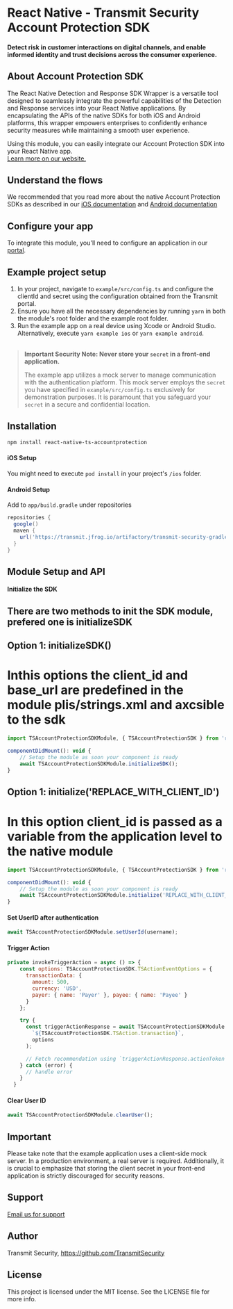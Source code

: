 # React Native - Transmit Security Account Protection SDK
#### Detect risk in customer interactions on digital channels, and enable informed identity and trust decisions across the consumer experience. 

## About Account Protection SDK
The React Native Detection and Response SDK Wrapper is a versatile tool designed to seamlessly integrate the powerful capabilities of the Detection and Response services into your React Native applications. By encapsulating the APIs of the native SDKs for both iOS and Android platforms, this wrapper empowers enterprises to confidently enhance security measures while maintaining a smooth user experience.

Using this module, you can easily integrate our Account Protection SDK into your React Native app.<br>
[Learn more on our website.](https://developer.transmitsecurity.com/guides/risk/overview/)

## Understand the flows
We recommended that you read more about the native Account Protection SDKs as described in our [iOS documentation](https://developer.transmitsecurity.com/guides/risk/quick_start_ios/) and [Android documentation](https://developer.transmitsecurity.com/guides/risk/quick_start_android/)

## Configure your app
To integrate this module, you'll need to configure an application in our [portal](https://portal.transmitsecurity.io/applications).

## Example project setup
1. In your project, navigate to `example/src/config.ts` and configure the clientId and secret using the configuration obtained from the Transmit portal.
2. Ensure you have all the necessary dependencies by running `yarn` in both the module's root folder and the example root folder.
3. Run the example app on a real device using Xcode or Android Studio. Alternatively, execute `yarn example ios` or `yarn example android`.
<br><br>
> **Important Security Note: Never store your `secret` in a front-end application.**
> 
> The example app utilizes a mock server to manage communication with the authentication platform. This mock server employs the `secret` you have specified in `example/src/config.ts` exclusively for demonstration purposes. It is paramount that you safeguard your `secret` in a secure and confidential location.

## Installation

```sh
npm install react-native-ts-accountprotection
```
#### iOS Setup
You might need to execute `pod install` in your project's `/ios` folder.

#### Android Setup

Add to `app/build.gradle` under repositories

```gradle
repositories {
  google()
  maven {
    url('https://transmit.jfrog.io/artifactory/transmit-security-gradle-release-local/')
  }
}
```


## Module Setup and API

#### Initialize the SDK
## There are two methods to init the SDK module, prefered one is initializeSDK

## Option 1: initializeSDK()
# Inthis options the client_id and base_url are predefined in the module plis/strings.xml and axcsible to the sdk
```js
import TSAccountProtectionSDKModule, { TSAccountProtectionSDK } from 'react-native-ts-accountprotection';

componentDidMount(): void {
    // Setup the module as soon your component is ready
    await TSAccountProtectionSDKModule.initializeSDK(); 
}
```

## Option 1: initialize('REPLACE_WITH_CLIENT_ID')
# In this option client_id is passed as a variable from the application level to the native module
```js
import TSAccountProtectionSDKModule, { TSAccountProtectionSDK } from 'react-native-ts-accountprotection';

componentDidMount(): void {
    // Setup the module as soon your component is ready
    await TSAccountProtectionSDKModule.initialize('REPLACE_WITH_CLIENT_ID');
}
```

#### Set UserID after authentication
```js
await TSAccountProtectionSDKModule.setUserId(username);
```

#### Trigger Action
```js
private invokeTriggerAction = async () => {
    const options: TSAccountProtectionSDK.TSActionEventOptions = {
      transactionData: {
        amount: 500,
        currency: 'USD',
        payer: { name: 'Payer' }, payee: { name: 'Payee' }
      }
    };

    try {
      const triggerActionResponse = await TSAccountProtectionSDKModule.triggerAction(
        `${TSAccountProtectionSDK.TSAction.transaction}`,
        options
      );

      // Fetch recommendation using `triggerActionResponse.actionToken`
    } catch (error) {
      // handle error
    }
  }
```

#### Clear User ID
```js
await TSAccountProtectionSDKModule.clearUser();
```

## Important
Please take note that the example application uses a client-side mock server. In a production environment, a real server is required. Additionally, it is crucial to emphasize that storing the client secret in your front-end application is strictly discouraged for security reasons.

## Support
[Email us for support](info@transmitsecurity.com)

## Author

Transmit Security, https://github.com/TransmitSecurity

## License

This project is licensed under the MIT license. See the LICENSE file for more info.
